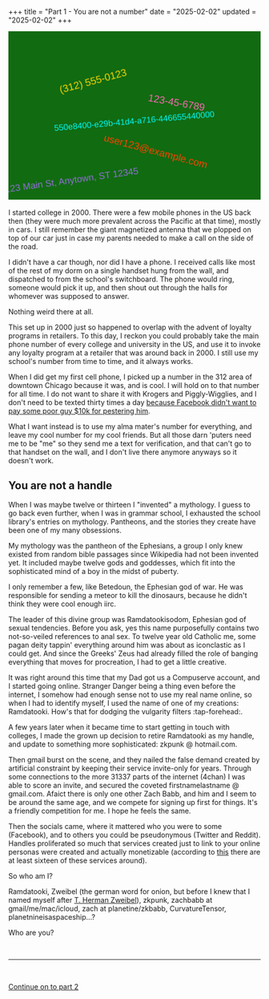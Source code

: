 +++
title = "Part 1 - You are not a number"
date = "2025-02-02"
updated = "2025-02-02"
+++

![Some of the numbers you are known by like phone number](./numbers.svg)

I started college in 2000.
There were a few mobile phones in the US back then (they were much more prevalent across the Pacific at that time), mostly in cars. 
I still remember the giant magnetized antenna that we plopped on top of our car just in case my parents needed to make a call on the side of the road.

I didn't have a car though, nor did I have a phone. 
I received calls like most of the rest of my dorm on a single handset hung from the wall, and dispatched to from the school's switchboard.
The phone would ring, someone would pick it up, and then shout out through the halls for whomever was supposed to answer. 

Nothing weird there at all.

This set up in 2000 just so happened to overlap with the advent of loyalty programs in retailers. 
To this day, I reckon you could probably take the main phone number of every college and university in the US, and use it to invoke any loyalty program at a retailer that was around back in 2000. 
I still use my school's number from time to time, and it always works. 

When I did get my first cell phone, I picked up a number in the 312 area of downtown Chicago because it was, and is cool. 
I will hold on to that number for all time.
I do not want to share it with Krogers and Piggly-Wigglies, and I don't need to be texted thirty times a day [because Facebook didn't want to pay some poor guy $10k for pestering him][fbvduguid].

What I want instead is to use my alma mater's number for everything, and leave my cool number for my cool friends.
But all those darn 'puters need me to be "me" so they send me a text for verification, and that can't go to that handset on the wall, and I don't live there anymore anyways so it doesn't work.

## You are not a handle

When I was maybe twelve or thirteen I "invented" a mythology. 
I guess to go back even further, when I was in grammar school, I exhausted the school library's entries on mythology. 
Pantheons, and the stories they create have been one of my many obsessions. 

My mythology was the pantheon of the Ephesians, a group I only knew existed from random bible passages since Wikipedia had not been invented yet. 
It included maybe twelve gods and goddesses, which fit into the sophisticated mind of a boy in the midst of puberty. 

I only remember a few, like Betedoun, the Ephesian god of war. 
He was responsible for sending a meteor to kill the dinosaurs, because he didn't think they were cool enough iirc. 

The leader of this divine group was Ramdatookisodom, Ephesian god of sexual tendencies. 
Before you ask, yes this name purposefully contains two not-so-veiled references to anal sex. 
To twelve year old Catholic me, some pagan deity tappin' everything around him was about as iconclastic as I could get. And since the Greeks' Zeus had already filled the role of banging everything that moves for procreation, I had to get a little creative.

It was right around this time that my Dad got us a Compuserve account, and I started going online. 
Stranger Danger being a thing even before the internet, I somehow had enough sense not to use my real name online, so when I had to identify myself, I used the name of one of my creations: Ramdatooki.
How's that for dodging the vulgarity filters :tap-forehead:.

A few years later when it became time to start getting in touch with colleges, I made the grown up decision to retire Ramdatooki as my handle, and update to something more sophisticated: zkpunk @ hotmail.com. 

Then gmail burst on the scene, and they nailed the false demand created by artificial constraint by keeping their service invite-only for years.
Through some connections to the more 31337 parts of the internet (4chan) I was able to score an invite, and secured the coveted firstnamelastname @ gmail.com.
Afaict there is only one other Zach Babb, and him and I seem to be around the same age, and we compete for signing up first for things. 
It's a friendly competition for me.
I hope he feels the same.

Then the socials came, where it mattered who you were to some (Facebook), and to others you could be pseudonymous (Twitter and Reddit).
Handles proliferated so much that services created just to link to your online personas were created and actually monetizable (according to [this][linktree] there are at least sixteen of these services around).

So who am I?

Ramdatooki, Zweibel (the german word for onion, but before I knew that I named myself after [T. Herman Zweibel][onion]), zkpunk, zachbabb at gmail/me/mac/icloud, zach at planetine/zkbabb, CurvatureTensor, planetnineisaspaceship...?

Who are you?

<br>

--------

<br>

[Continue on to part 2](/osf-blog/posts/you_are_not_a_number/part-2)






[fbvduguid]: https://en.wikipedia.org/wiki/Facebook,_Inc._v._Duguid
[linktree]: https://www.adamenfroy.com/linktree-alternatives
[onion]: https://theonion.com/t-herman-zweibel-in-memoriam-1819583647/
[birthday]: https://en.wikipedia.org/wiki/Birthday_problem
[elwood]: https://en.wikipedia.org/wiki/Elwood_Edwards
[oauth]: https://www.rfc-editor.org/rfc/rfc5849
[dynamo]: https://www.allthingsdistributed.com/files/amazon-dynamo-sosp2007.pdf
[bitcoin]: https://bitcoin.org/bitcoin.pdf
[sim]: https://en.wikipedia.org/wiki/SIM_swap_scam
[investigation]: https://www.vice.com/en/article/fcc-propose-fines-verizon-att-sprint-tmobile-selling-location-data/
[oh-the-forties-were-a-looong-time-ago]: https://www.nationalgeographic.com/history/article/141207-world-war-advertising-consumption-anniversary-people-photography-culture
[flatiron]: https://en.wikipedia.org/wiki/Flat_Iron_Building_(Chicago)

